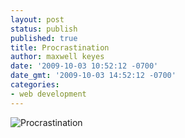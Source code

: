 ```yaml
---
layout: post
status: publish
published: true
title: Procrastination
author: maxwell keyes
date: '2009-10-03 10:52:12 -0700'
date_gmt: '2009-10-03 14:52:12 -0700'
categories:
- web development
---
```


![Procrastination]({{site.assets.url_prefix}}/images/posts/procrastination.png "Procrastination graph")
